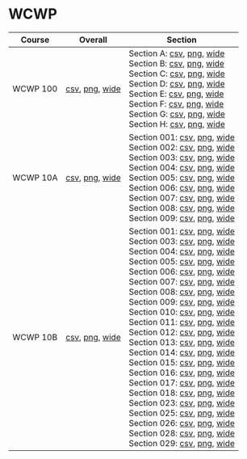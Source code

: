 # WCWP

| Course | Overall | Section |
| ------ | ------- | ------- |
| WCWP 100 | [csv](https://github.com/UCSD-Historical-Enrollment-Data/2023Spring/blob/main/overall/WCWP%20100.csv), [png](https://raw.githubusercontent.com/UCSD-Historical-Enrollment-Data/2023Spring/main/plot_overall/WCWP%20100.png), [wide](https://raw.githubusercontent.com/UCSD-Historical-Enrollment-Data/2023Spring/main/plot_overall_wide/WCWP%20100.png) | Section A: [csv](https://github.com/UCSD-Historical-Enrollment-Data/2023Spring/blob/main/section/WCWP%20100_A.csv), [png](https://raw.githubusercontent.com/UCSD-Historical-Enrollment-Data/2023Spring/main/plot_section/WCWP%20100_A.png), [wide](https://raw.githubusercontent.com/UCSD-Historical-Enrollment-Data/2023Spring/main/plot_section_wide/WCWP%20100_A.png)<br>Section B: [csv](https://github.com/UCSD-Historical-Enrollment-Data/2023Spring/blob/main/section/WCWP%20100_B.csv), [png](https://raw.githubusercontent.com/UCSD-Historical-Enrollment-Data/2023Spring/main/plot_section/WCWP%20100_B.png), [wide](https://raw.githubusercontent.com/UCSD-Historical-Enrollment-Data/2023Spring/main/plot_section_wide/WCWP%20100_B.png)<br>Section C: [csv](https://github.com/UCSD-Historical-Enrollment-Data/2023Spring/blob/main/section/WCWP%20100_C.csv), [png](https://raw.githubusercontent.com/UCSD-Historical-Enrollment-Data/2023Spring/main/plot_section/WCWP%20100_C.png), [wide](https://raw.githubusercontent.com/UCSD-Historical-Enrollment-Data/2023Spring/main/plot_section_wide/WCWP%20100_C.png)<br>Section D: [csv](https://github.com/UCSD-Historical-Enrollment-Data/2023Spring/blob/main/section/WCWP%20100_D.csv), [png](https://raw.githubusercontent.com/UCSD-Historical-Enrollment-Data/2023Spring/main/plot_section/WCWP%20100_D.png), [wide](https://raw.githubusercontent.com/UCSD-Historical-Enrollment-Data/2023Spring/main/plot_section_wide/WCWP%20100_D.png)<br>Section E: [csv](https://github.com/UCSD-Historical-Enrollment-Data/2023Spring/blob/main/section/WCWP%20100_E.csv), [png](https://raw.githubusercontent.com/UCSD-Historical-Enrollment-Data/2023Spring/main/plot_section/WCWP%20100_E.png), [wide](https://raw.githubusercontent.com/UCSD-Historical-Enrollment-Data/2023Spring/main/plot_section_wide/WCWP%20100_E.png)<br>Section F: [csv](https://github.com/UCSD-Historical-Enrollment-Data/2023Spring/blob/main/section/WCWP%20100_F.csv), [png](https://raw.githubusercontent.com/UCSD-Historical-Enrollment-Data/2023Spring/main/plot_section/WCWP%20100_F.png), [wide](https://raw.githubusercontent.com/UCSD-Historical-Enrollment-Data/2023Spring/main/plot_section_wide/WCWP%20100_F.png)<br>Section G: [csv](https://github.com/UCSD-Historical-Enrollment-Data/2023Spring/blob/main/section/WCWP%20100_G.csv), [png](https://raw.githubusercontent.com/UCSD-Historical-Enrollment-Data/2023Spring/main/plot_section/WCWP%20100_G.png), [wide](https://raw.githubusercontent.com/UCSD-Historical-Enrollment-Data/2023Spring/main/plot_section_wide/WCWP%20100_G.png)<br>Section H: [csv](https://github.com/UCSD-Historical-Enrollment-Data/2023Spring/blob/main/section/WCWP%20100_H.csv), [png](https://raw.githubusercontent.com/UCSD-Historical-Enrollment-Data/2023Spring/main/plot_section/WCWP%20100_H.png), [wide](https://raw.githubusercontent.com/UCSD-Historical-Enrollment-Data/2023Spring/main/plot_section_wide/WCWP%20100_H.png) |
| WCWP 10A | [csv](https://github.com/UCSD-Historical-Enrollment-Data/2023Spring/blob/main/overall/WCWP%2010A.csv), [png](https://raw.githubusercontent.com/UCSD-Historical-Enrollment-Data/2023Spring/main/plot_overall/WCWP%2010A.png), [wide](https://raw.githubusercontent.com/UCSD-Historical-Enrollment-Data/2023Spring/main/plot_overall_wide/WCWP%2010A.png) | Section 001: [csv](https://github.com/UCSD-Historical-Enrollment-Data/2023Spring/blob/main/section/WCWP%2010A_001.csv), [png](https://raw.githubusercontent.com/UCSD-Historical-Enrollment-Data/2023Spring/main/plot_section/WCWP%2010A_001.png), [wide](https://raw.githubusercontent.com/UCSD-Historical-Enrollment-Data/2023Spring/main/plot_section_wide/WCWP%2010A_001.png)<br>Section 002: [csv](https://github.com/UCSD-Historical-Enrollment-Data/2023Spring/blob/main/section/WCWP%2010A_002.csv), [png](https://raw.githubusercontent.com/UCSD-Historical-Enrollment-Data/2023Spring/main/plot_section/WCWP%2010A_002.png), [wide](https://raw.githubusercontent.com/UCSD-Historical-Enrollment-Data/2023Spring/main/plot_section_wide/WCWP%2010A_002.png)<br>Section 003: [csv](https://github.com/UCSD-Historical-Enrollment-Data/2023Spring/blob/main/section/WCWP%2010A_003.csv), [png](https://raw.githubusercontent.com/UCSD-Historical-Enrollment-Data/2023Spring/main/plot_section/WCWP%2010A_003.png), [wide](https://raw.githubusercontent.com/UCSD-Historical-Enrollment-Data/2023Spring/main/plot_section_wide/WCWP%2010A_003.png)<br>Section 004: [csv](https://github.com/UCSD-Historical-Enrollment-Data/2023Spring/blob/main/section/WCWP%2010A_004.csv), [png](https://raw.githubusercontent.com/UCSD-Historical-Enrollment-Data/2023Spring/main/plot_section/WCWP%2010A_004.png), [wide](https://raw.githubusercontent.com/UCSD-Historical-Enrollment-Data/2023Spring/main/plot_section_wide/WCWP%2010A_004.png)<br>Section 005: [csv](https://github.com/UCSD-Historical-Enrollment-Data/2023Spring/blob/main/section/WCWP%2010A_005.csv), [png](https://raw.githubusercontent.com/UCSD-Historical-Enrollment-Data/2023Spring/main/plot_section/WCWP%2010A_005.png), [wide](https://raw.githubusercontent.com/UCSD-Historical-Enrollment-Data/2023Spring/main/plot_section_wide/WCWP%2010A_005.png)<br>Section 006: [csv](https://github.com/UCSD-Historical-Enrollment-Data/2023Spring/blob/main/section/WCWP%2010A_006.csv), [png](https://raw.githubusercontent.com/UCSD-Historical-Enrollment-Data/2023Spring/main/plot_section/WCWP%2010A_006.png), [wide](https://raw.githubusercontent.com/UCSD-Historical-Enrollment-Data/2023Spring/main/plot_section_wide/WCWP%2010A_006.png)<br>Section 007: [csv](https://github.com/UCSD-Historical-Enrollment-Data/2023Spring/blob/main/section/WCWP%2010A_007.csv), [png](https://raw.githubusercontent.com/UCSD-Historical-Enrollment-Data/2023Spring/main/plot_section/WCWP%2010A_007.png), [wide](https://raw.githubusercontent.com/UCSD-Historical-Enrollment-Data/2023Spring/main/plot_section_wide/WCWP%2010A_007.png)<br>Section 008: [csv](https://github.com/UCSD-Historical-Enrollment-Data/2023Spring/blob/main/section/WCWP%2010A_008.csv), [png](https://raw.githubusercontent.com/UCSD-Historical-Enrollment-Data/2023Spring/main/plot_section/WCWP%2010A_008.png), [wide](https://raw.githubusercontent.com/UCSD-Historical-Enrollment-Data/2023Spring/main/plot_section_wide/WCWP%2010A_008.png)<br>Section 009: [csv](https://github.com/UCSD-Historical-Enrollment-Data/2023Spring/blob/main/section/WCWP%2010A_009.csv), [png](https://raw.githubusercontent.com/UCSD-Historical-Enrollment-Data/2023Spring/main/plot_section/WCWP%2010A_009.png), [wide](https://raw.githubusercontent.com/UCSD-Historical-Enrollment-Data/2023Spring/main/plot_section_wide/WCWP%2010A_009.png) |
| WCWP 10B | [csv](https://github.com/UCSD-Historical-Enrollment-Data/2023Spring/blob/main/overall/WCWP%2010B.csv), [png](https://raw.githubusercontent.com/UCSD-Historical-Enrollment-Data/2023Spring/main/plot_overall/WCWP%2010B.png), [wide](https://raw.githubusercontent.com/UCSD-Historical-Enrollment-Data/2023Spring/main/plot_overall_wide/WCWP%2010B.png) | Section 001: [csv](https://github.com/UCSD-Historical-Enrollment-Data/2023Spring/blob/main/section/WCWP%2010B_001.csv), [png](https://raw.githubusercontent.com/UCSD-Historical-Enrollment-Data/2023Spring/main/plot_section/WCWP%2010B_001.png), [wide](https://raw.githubusercontent.com/UCSD-Historical-Enrollment-Data/2023Spring/main/plot_section_wide/WCWP%2010B_001.png)<br>Section 003: [csv](https://github.com/UCSD-Historical-Enrollment-Data/2023Spring/blob/main/section/WCWP%2010B_003.csv), [png](https://raw.githubusercontent.com/UCSD-Historical-Enrollment-Data/2023Spring/main/plot_section/WCWP%2010B_003.png), [wide](https://raw.githubusercontent.com/UCSD-Historical-Enrollment-Data/2023Spring/main/plot_section_wide/WCWP%2010B_003.png)<br>Section 004: [csv](https://github.com/UCSD-Historical-Enrollment-Data/2023Spring/blob/main/section/WCWP%2010B_004.csv), [png](https://raw.githubusercontent.com/UCSD-Historical-Enrollment-Data/2023Spring/main/plot_section/WCWP%2010B_004.png), [wide](https://raw.githubusercontent.com/UCSD-Historical-Enrollment-Data/2023Spring/main/plot_section_wide/WCWP%2010B_004.png)<br>Section 005: [csv](https://github.com/UCSD-Historical-Enrollment-Data/2023Spring/blob/main/section/WCWP%2010B_005.csv), [png](https://raw.githubusercontent.com/UCSD-Historical-Enrollment-Data/2023Spring/main/plot_section/WCWP%2010B_005.png), [wide](https://raw.githubusercontent.com/UCSD-Historical-Enrollment-Data/2023Spring/main/plot_section_wide/WCWP%2010B_005.png)<br>Section 006: [csv](https://github.com/UCSD-Historical-Enrollment-Data/2023Spring/blob/main/section/WCWP%2010B_006.csv), [png](https://raw.githubusercontent.com/UCSD-Historical-Enrollment-Data/2023Spring/main/plot_section/WCWP%2010B_006.png), [wide](https://raw.githubusercontent.com/UCSD-Historical-Enrollment-Data/2023Spring/main/plot_section_wide/WCWP%2010B_006.png)<br>Section 007: [csv](https://github.com/UCSD-Historical-Enrollment-Data/2023Spring/blob/main/section/WCWP%2010B_007.csv), [png](https://raw.githubusercontent.com/UCSD-Historical-Enrollment-Data/2023Spring/main/plot_section/WCWP%2010B_007.png), [wide](https://raw.githubusercontent.com/UCSD-Historical-Enrollment-Data/2023Spring/main/plot_section_wide/WCWP%2010B_007.png)<br>Section 008: [csv](https://github.com/UCSD-Historical-Enrollment-Data/2023Spring/blob/main/section/WCWP%2010B_008.csv), [png](https://raw.githubusercontent.com/UCSD-Historical-Enrollment-Data/2023Spring/main/plot_section/WCWP%2010B_008.png), [wide](https://raw.githubusercontent.com/UCSD-Historical-Enrollment-Data/2023Spring/main/plot_section_wide/WCWP%2010B_008.png)<br>Section 009: [csv](https://github.com/UCSD-Historical-Enrollment-Data/2023Spring/blob/main/section/WCWP%2010B_009.csv), [png](https://raw.githubusercontent.com/UCSD-Historical-Enrollment-Data/2023Spring/main/plot_section/WCWP%2010B_009.png), [wide](https://raw.githubusercontent.com/UCSD-Historical-Enrollment-Data/2023Spring/main/plot_section_wide/WCWP%2010B_009.png)<br>Section 010: [csv](https://github.com/UCSD-Historical-Enrollment-Data/2023Spring/blob/main/section/WCWP%2010B_010.csv), [png](https://raw.githubusercontent.com/UCSD-Historical-Enrollment-Data/2023Spring/main/plot_section/WCWP%2010B_010.png), [wide](https://raw.githubusercontent.com/UCSD-Historical-Enrollment-Data/2023Spring/main/plot_section_wide/WCWP%2010B_010.png)<br>Section 011: [csv](https://github.com/UCSD-Historical-Enrollment-Data/2023Spring/blob/main/section/WCWP%2010B_011.csv), [png](https://raw.githubusercontent.com/UCSD-Historical-Enrollment-Data/2023Spring/main/plot_section/WCWP%2010B_011.png), [wide](https://raw.githubusercontent.com/UCSD-Historical-Enrollment-Data/2023Spring/main/plot_section_wide/WCWP%2010B_011.png)<br>Section 012: [csv](https://github.com/UCSD-Historical-Enrollment-Data/2023Spring/blob/main/section/WCWP%2010B_012.csv), [png](https://raw.githubusercontent.com/UCSD-Historical-Enrollment-Data/2023Spring/main/plot_section/WCWP%2010B_012.png), [wide](https://raw.githubusercontent.com/UCSD-Historical-Enrollment-Data/2023Spring/main/plot_section_wide/WCWP%2010B_012.png)<br>Section 013: [csv](https://github.com/UCSD-Historical-Enrollment-Data/2023Spring/blob/main/section/WCWP%2010B_013.csv), [png](https://raw.githubusercontent.com/UCSD-Historical-Enrollment-Data/2023Spring/main/plot_section/WCWP%2010B_013.png), [wide](https://raw.githubusercontent.com/UCSD-Historical-Enrollment-Data/2023Spring/main/plot_section_wide/WCWP%2010B_013.png)<br>Section 014: [csv](https://github.com/UCSD-Historical-Enrollment-Data/2023Spring/blob/main/section/WCWP%2010B_014.csv), [png](https://raw.githubusercontent.com/UCSD-Historical-Enrollment-Data/2023Spring/main/plot_section/WCWP%2010B_014.png), [wide](https://raw.githubusercontent.com/UCSD-Historical-Enrollment-Data/2023Spring/main/plot_section_wide/WCWP%2010B_014.png)<br>Section 015: [csv](https://github.com/UCSD-Historical-Enrollment-Data/2023Spring/blob/main/section/WCWP%2010B_015.csv), [png](https://raw.githubusercontent.com/UCSD-Historical-Enrollment-Data/2023Spring/main/plot_section/WCWP%2010B_015.png), [wide](https://raw.githubusercontent.com/UCSD-Historical-Enrollment-Data/2023Spring/main/plot_section_wide/WCWP%2010B_015.png)<br>Section 016: [csv](https://github.com/UCSD-Historical-Enrollment-Data/2023Spring/blob/main/section/WCWP%2010B_016.csv), [png](https://raw.githubusercontent.com/UCSD-Historical-Enrollment-Data/2023Spring/main/plot_section/WCWP%2010B_016.png), [wide](https://raw.githubusercontent.com/UCSD-Historical-Enrollment-Data/2023Spring/main/plot_section_wide/WCWP%2010B_016.png)<br>Section 017: [csv](https://github.com/UCSD-Historical-Enrollment-Data/2023Spring/blob/main/section/WCWP%2010B_017.csv), [png](https://raw.githubusercontent.com/UCSD-Historical-Enrollment-Data/2023Spring/main/plot_section/WCWP%2010B_017.png), [wide](https://raw.githubusercontent.com/UCSD-Historical-Enrollment-Data/2023Spring/main/plot_section_wide/WCWP%2010B_017.png)<br>Section 018: [csv](https://github.com/UCSD-Historical-Enrollment-Data/2023Spring/blob/main/section/WCWP%2010B_018.csv), [png](https://raw.githubusercontent.com/UCSD-Historical-Enrollment-Data/2023Spring/main/plot_section/WCWP%2010B_018.png), [wide](https://raw.githubusercontent.com/UCSD-Historical-Enrollment-Data/2023Spring/main/plot_section_wide/WCWP%2010B_018.png)<br>Section 023: [csv](https://github.com/UCSD-Historical-Enrollment-Data/2023Spring/blob/main/section/WCWP%2010B_023.csv), [png](https://raw.githubusercontent.com/UCSD-Historical-Enrollment-Data/2023Spring/main/plot_section/WCWP%2010B_023.png), [wide](https://raw.githubusercontent.com/UCSD-Historical-Enrollment-Data/2023Spring/main/plot_section_wide/WCWP%2010B_023.png)<br>Section 025: [csv](https://github.com/UCSD-Historical-Enrollment-Data/2023Spring/blob/main/section/WCWP%2010B_025.csv), [png](https://raw.githubusercontent.com/UCSD-Historical-Enrollment-Data/2023Spring/main/plot_section/WCWP%2010B_025.png), [wide](https://raw.githubusercontent.com/UCSD-Historical-Enrollment-Data/2023Spring/main/plot_section_wide/WCWP%2010B_025.png)<br>Section 026: [csv](https://github.com/UCSD-Historical-Enrollment-Data/2023Spring/blob/main/section/WCWP%2010B_026.csv), [png](https://raw.githubusercontent.com/UCSD-Historical-Enrollment-Data/2023Spring/main/plot_section/WCWP%2010B_026.png), [wide](https://raw.githubusercontent.com/UCSD-Historical-Enrollment-Data/2023Spring/main/plot_section_wide/WCWP%2010B_026.png)<br>Section 028: [csv](https://github.com/UCSD-Historical-Enrollment-Data/2023Spring/blob/main/section/WCWP%2010B_028.csv), [png](https://raw.githubusercontent.com/UCSD-Historical-Enrollment-Data/2023Spring/main/plot_section/WCWP%2010B_028.png), [wide](https://raw.githubusercontent.com/UCSD-Historical-Enrollment-Data/2023Spring/main/plot_section_wide/WCWP%2010B_028.png)<br>Section 029: [csv](https://github.com/UCSD-Historical-Enrollment-Data/2023Spring/blob/main/section/WCWP%2010B_029.csv), [png](https://raw.githubusercontent.com/UCSD-Historical-Enrollment-Data/2023Spring/main/plot_section/WCWP%2010B_029.png), [wide](https://raw.githubusercontent.com/UCSD-Historical-Enrollment-Data/2023Spring/main/plot_section_wide/WCWP%2010B_029.png) |
